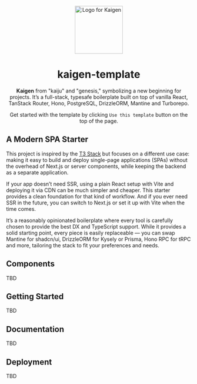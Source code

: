 <p align="center">
  <picture>
  <source media="(prefers-color-scheme: dark)" srcset="https://avatars.githubusercontent.com/u/192115606?s=400&u=84f3ce7b97e7ca93ff1be276ef4de0d32312008d&v=4">
  <img src="https://avatars.githubusercontent.com/u/192115606?s=400&u=84f3ce7b97e7ca93ff1be276ef4de0d32312008d&v=4" width="130" alt="Logo for Kaigen">
</picture>
</p>

<h1 align="center">
  kaigen-template
</h1>

<p align="center">
  <b>Kaigen</b> from "kaiju" and "genesis," symbolizing a new beginning for projects. It’s a full-stack, typesafe boilerplate built on top of vanilla React, TanStack Router, Hono, PostgreSQL, DrizzleORM, Mantine and Turborepo.
</p>

<p align="center">
 Get started with the template by clicking <code>Use this template</code> button on the top of the page.
</p>


## A Modern SPA Starter
This project is inspired by the [T3 Stack](https://github.com/t3-oss/create-t3-app) but focuses on a different use case: making it easy to build and deploy single-page applications (SPAs) without the overhead of Next.js or server components, while keeping the backend as a separate application.

If your app doesn’t need SSR, using a plain React setup with Vite and deploying it via CDN can be much simpler and cheaper. This starter provides a clean foundation for that kind of workflow.
And if you ever need SSR in the future, you can switch to Next.js or set it up with Vite when the time comes.

It’s a reasonably opinionated boilerplate where every tool is carefully chosen to provide the best DX and TypeScript support. While it provides a solid starting point, every piece is easily replaceable — you can swap Mantine for shadcn/ui, DrizzleORM for Kysely or Prisma, Hono RPC for tRPC and more, tailoring the stack to fit your preferences and needs.

## Components
TBD

## Getting Started
TBD

## Documentation
TBD

## Deployment
TBD
